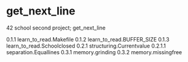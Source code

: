 # get_next_line
42 school second project; get_next_line

0.1.1 learn_to_read.Makefile
0.1.2 learn_to_read.BUFFER_SIZE
0.1.3 learn_to_read.Schoolclosed
0.2.1 structuring.Currentvalue
0.2.1.1 separation.Equallines
0.3.1 memory.grinding
0.3.2 memory.missingfree
